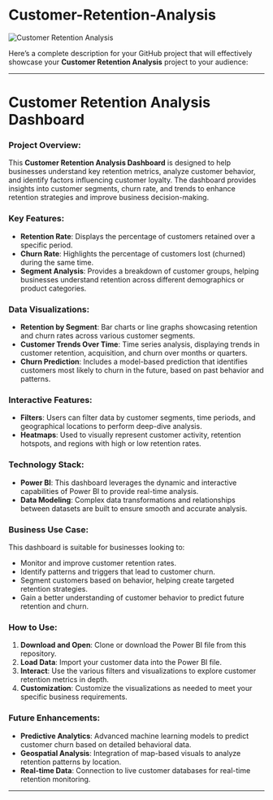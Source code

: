 # Customer-Retention-Analysis
![Customer Retention Analysis](https://github.com/user-attachments/assets/33239c18-1e50-4a66-8cfa-dbb5c91b1db6)

Here’s a complete description for your GitHub project that will effectively showcase your **Customer Retention Analysis** project to your audience:

---

# Customer Retention Analysis Dashboard

### Project Overview:
This **Customer Retention Analysis Dashboard** is designed to help businesses understand key retention metrics, analyze customer behavior, and identify factors influencing customer loyalty. The dashboard provides insights into customer segments, churn rate, and trends to enhance retention strategies and improve business decision-making.

### Key Features:
- **Retention Rate**: Displays the percentage of customers retained over a specific period.
- **Churn Rate**: Highlights the percentage of customers lost (churned) during the same time.
- **Segment Analysis**: Provides a breakdown of customer groups, helping businesses understand retention across different demographics or product categories.

### Data Visualizations:
- **Retention by Segment**: Bar charts or line graphs showcasing retention and churn rates across various customer segments.
- **Customer Trends Over Time**: Time series analysis, displaying trends in customer retention, acquisition, and churn over months or quarters.
- **Churn Prediction**: Includes a model-based prediction that identifies customers most likely to churn in the future, based on past behavior and patterns.

### Interactive Features:
- **Filters**: Users can filter data by customer segments, time periods, and geographical locations to perform deep-dive analysis.
- **Heatmaps**: Used to visually represent customer activity, retention hotspots, and regions with high or low retention rates.

### Technology Stack:
- **Power BI**: This dashboard leverages the dynamic and interactive capabilities of Power BI to provide real-time analysis.
- **Data Modeling**: Complex data transformations and relationships between datasets are built to ensure smooth and accurate analysis.

### Business Use Case:
This dashboard is suitable for businesses looking to:
- Monitor and improve customer retention rates.
- Identify patterns and triggers that lead to customer churn.
- Segment customers based on behavior, helping create targeted retention strategies.
- Gain a better understanding of customer behavior to predict future retention and churn.

### How to Use:
1. **Download and Open**: Clone or download the Power BI file from this repository.
2. **Load Data**: Import your customer data into the Power BI file.
3. **Interact**: Use the various filters and visualizations to explore customer retention metrics in depth.
4. **Customization**: Customize the visualizations as needed to meet your specific business requirements.

### Future Enhancements:
- **Predictive Analytics**: Advanced machine learning models to predict customer churn based on detailed behavioral data.
- **Geospatial Analysis**: Integration of map-based visuals to analyze retention patterns by location.
- **Real-time Data**: Connection to live customer databases for real-time retention monitoring.

---
